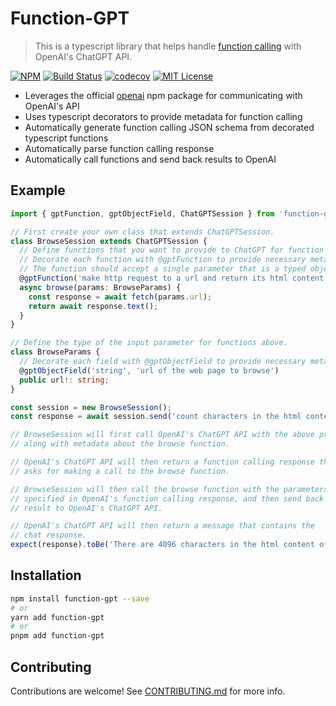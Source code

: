 # Function-GPT

> This is a typescript library that helps handle [function calling](https://platform.openai.com/docs/guides/gpt/function-calling) with OpenAI's ChatGPT API.

[![NPM](https://img.shields.io/npm/v/function-gpt.svg)](https://www.npmjs.com/package/function-gpt)
[![Build Status](https://github.com/atinylittleshell/function-gpt/actions/workflows/publish.yml/badge.svg)](https://github.com/atinylittleshell/function-gpt/actions/workflows/publish.yml)
[![codecov](https://codecov.io/gh/atinylittleshell/function-gpt/graph/badge.svg?token=1R81CX1Z14)](https://codecov.io/gh/atinylittleshell/function-gpt)
[![MIT License](https://img.shields.io/badge/license-MIT-blue)](https://github.com/atinylittleshell/function-gpt/blob/main/license)

- Leverages the official [openai](https://www.npmjs.com/package/openai) npm package for communicating with OpenAI's API
- Uses typescript decorators to provide metadata for function calling
- Automatically generate function calling JSON schema from decorated typescript functions
- Automatically parse function calling response
- Automatically call functions and send back results to OpenAI

## Example

```typescript
import { gptFunction, gptObjectField, ChatGPTSession } from 'function-gpt';

// First create your own class that extends ChatGPTSession.
class BrowseSession extends ChatGPTSession {
  // Define functions that you want to provide to ChatGPT for function calling.
  // Decorate each function with @gptFunction to provide necessary metadata.
  // The function should accept a single parameter that is a typed object.
  @gptFunction('make http request to a url and return its html content', BrowseParams)
  async browse(params: BrowseParams) {
    const response = await fetch(params.url);
    return await response.text();
  }
}

// Define the type of the input parameter for functions above.
class BrowseParams {
  // Decorate each field with @gptObjectField to provide necessary metadata.
  @gptObjectField('string', 'url of the web page to browse')
  public url!: string;
}

const session = new BrowseSession();
const response = await session.send('count characters in the html content of https://www.google.com.');

// BrowseSession will first call OpenAI's ChatGPT API with the above prompt
// along with metadata about the browse function.

// OpenAI's ChatGPT API will then return a function calling response that
// asks for making a call to the browse function.

// BrowseSession will then call the browse function with the parameters
// specified in OpenAI's function calling response, and then send back the
// result to OpenAI's ChatGPT API.

// OpenAI's ChatGPT API will then return a message that contains the
// chat response.
expect(response).toBe('There are 4096 characters in the html content of https://www.google.com/.');
```

## Installation

```bash
npm install function-gpt --save
# or
yarn add function-gpt
# or
pnpm add function-gpt
```

## Contributing

Contributions are welcome! See [CONTRIBUTING.md](./CONTRIBUTING.md) for more info.